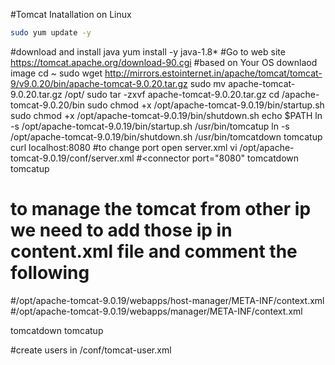 #Tomcat Inatallation on Linux
 ```sh 
sudo yum update -y
```

#download and install java
yum install -y java-1.8*
#Go to web site https://tomcat.apache.org/download-90.cgi
#based on Your OS downlaod image
cd ~
sudo wget http://mirrors.estointernet.in/apache/tomcat/tomcat-9/v9.0.20/bin/apache-tomcat-9.0.20.tar.gz
sudo mv apache-tomcat-9.0.20.tar.gz /opt/
sudo tar -zxvf apache-tomcat-9.0.20.tar.gz
cd /apache-tomcat-9.0.20/bin
sudo chmod +x  /opt/apache-tomcat-9.0.19/bin/startup.sh
sudo chmod +x  /opt/apache-tomcat-9.0.19/bin/shutdown.sh
echo $PATH
ln -s /opt/apache-tomcat-9.0.19/bin/startup.sh /usr/bin/tomcatup
ln -s /opt/apache-tomcat-9.0.19/bin/shutdown.sh /usr/bin/tomcatdown
tomcatup
curl localhost:8080
#to change port open server.xml 
vi /opt/apache-tomcat-9.0.19/conf/server.xml
#<connector port="8080"
tomcatdown
tomcatup

# to manage the tomcat from other ip we need to add those ip in content.xml file and comment the following
#/opt/apache-tomcat-9.0.19/webapps/host-manager/META-INF/context.xml
#/opt/apache-tomcat-9.0.19/webapps/manager/META-INF/context.xml

  <!--<Valve className="org.apache.catalina.valves.RemoteAddrValve"
         allow="127\.\d+\.\d+\.\d+|::1|0:0:0:0:0:0:0:1" /> -->
 tomcatdown
 tomcatup
 
#create users in /conf/tomcat-user.xml




